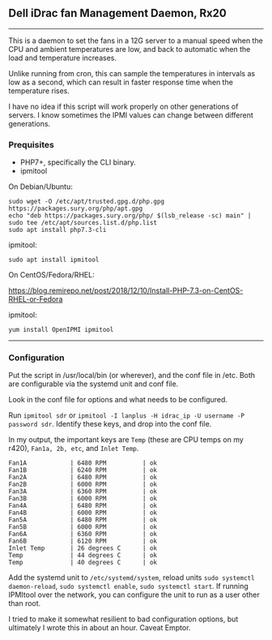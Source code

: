 ## Dell iDrac fan Management Daemon, Rx20

***

This is a daemon to set the fans in a 12G server to a manual speed when the CPU and ambient temperatures are low, and back to automatic when the load and temperature increases.  

Unlike running from cron, this can sample the temperatures in intervals as low as a second, which can result in faster response time when the temperature rises.  

I have no idea if this script will work properly on other generations of servers.  I know sometimes the IPMI values can change between different generations. 

### Prequisites

* PHP7+, specifically the CLI binary. 
* ipmitool

On Debian/Ubuntu:

    sudo wget -O /etc/apt/trusted.gpg.d/php.gpg https://packages.sury.org/php/apt.gpg
    echo "deb https://packages.sury.org/php/ $(lsb_release -sc) main" | sudo tee /etc/apt/sources.list.d/php.list
    sudo apt install php7.3-cli

ipmitool:

    sudo apt install ipmitool

On CentOS/Fedora/RHEL:

https://blog.remirepo.net/post/2018/12/10/Install-PHP-7.3-on-CentOS-RHEL-or-Fedora

ipmitool:

    yum install OpenIPMI ipmitool


***

### Configuration


Put the script in /usr/local/bin (or wherever), and the conf file in /etc.  Both are configurable via the systemd unit and conf file. 

Look in the conf file for options and what needs to be configured.  

Run `ipmitool sdr` or `ipmitool -I lanplus -H idrac_ip -U username -P password sdr`. Identify these keys, and drop into the conf file.

In my output, the important keys are `Temp` (these are CPU temps on my r420), `Fan1a, 2b, etc`, and `Inlet Temp`.

    Fan1A            | 6480 RPM          | ok
    Fan1B            | 6240 RPM          | ok
    Fan2A            | 6480 RPM          | ok
    Fan2B            | 6000 RPM          | ok
    Fan3A            | 6360 RPM          | ok
    Fan3B            | 6000 RPM          | ok
    Fan4A            | 6480 RPM          | ok
    Fan4B            | 6000 RPM          | ok
    Fan5A            | 6480 RPM          | ok
    Fan5B            | 6000 RPM          | ok
    Fan6A            | 6360 RPM          | ok
    Fan6B            | 6120 RPM          | ok
    Inlet Temp       | 26 degrees C      | ok
    Temp             | 44 degrees C      | ok
    Temp             | 40 degrees C      | ok


Add the systemd unit to `/etc/systemd/system`, reload units `sudo systemctl daemon-reload`, `sudo systemctl enable`, `sudo systemctl start`.  If running IPMItool over the network, you can configure the unit to run as a user other than root.  

I tried to make it somewhat resilient to bad configuration options, but ultimately I wrote this in about an hour.  Caveat Emptor. 

